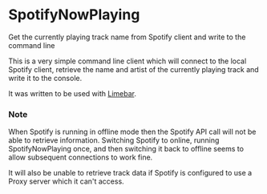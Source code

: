 # SpotifyNowPlaying
Get the currently playing track name from Spotify client and write to the command line


This is a very simple command line client which will connect to the local Spotify client, retrieve the name and artist of the currently playing track and write it to the console.

It was written to be used with [Limebar](https://github.com/xanthalas/Limebar).

### Note

When Spotify is running in offline mode then the Spotify API call will not be able to retrieve information. Switching Spotify to online, running SpotifyNowPlaying once, and then switching it back to offline seems to allow subsequent connections to work fine.

It will also be unable to retrieve track data if Spotify is configured to use a Proxy server which it can't access.